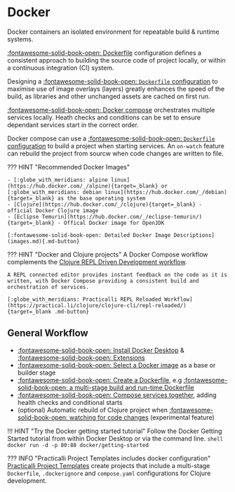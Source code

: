 # Docker

Docker containers an isolated environment for repeatable build & runtime systems.

[:fontawesome-solid-book-open: Dockerfile](dockerfile.md) configuration defines a consistent approach to building the source code of project locally, or within a continuous integration (CI) system.

Designing a [:fontawesome-solid-book-open: `Dockerfile` configuration](dockerfile.md) to maximise use of image overlays (layers) greatly enhances the speed of the build, as libraries and other unchanged assets are cached on first run.

[:fontawesome-solid-book-open: Docker compose](compose.md) orchestrates multiple services locally. Heath checks and conditions can be set to ensure dependant services start in the correct order.

Docker compose can use a [:fontawesome-solid-book-open: `Dockerfile` configuration](dockerfile.md) to build a project when starting services. An `on-watch` feature can rebuild the project from sourcw when code changes are written to file. 

??? HINT "Recommended Docker Images"

    - [:globe_with_meridians: alpine linux](https://hub.docker.com/_/alpine){target=_blank} or [:globe_with_meridians: debian linux](https://hub.docker.com/_/debian){target=_blank} as the base operating system
    - [Clojure](https://hub.docker.com/_/clojure){target=_blank} - official Docker Clojure image
    - [Eclipse Temurin](https://hub.docker.com/_/eclipse-temurin/){target=_blank} - Offical Docker image for OpenJDK

    [:fontawesome-solid-book-open: Detailed Docker Image Descriptions](images.md){.md-button}


??? HINT "Docker and Clojure projects"
    A Docker Compose workflow complements the [Clojure REPL Driven Development workflow](https://practical.li/clojure/introduction/repl-workflow/).  

    A REPL connected editor provides instant feedback on the code as it is written, with Docker Compose providing a consistent build and orchestration of services.

    [:globe_with_meridians: Practicalli REPL Reloaded Workflow](https://practical.li/clojure/clojure-cli/repl-reloaded/){target=_blank .md-button}


## General Workflow

- [:fontawesome-solid-book-open: Install Docker Desktop](install.md) & [:fontawesome-solid-book-open: Extensions](desktop/extensions.md)
- [:fontawesome-solid-book-open: Select a Docker image](images.md) as a base or builder stage
- [:fontawesome-solid-book-open: Create a Dockerfile](dockerfile.md), e.g [:fontawesome-solid-book-open: a multi-stage build and run-time Dockerfile](clojure-multi-stage-dockerfile.md)
- [:fontawesome-solid-book-open: Compose services together](compose.md), adding health checks and conditional starts
- (optional) Automatic rebuild of Clojure project when [:fontawesome-solid-book-open: watching for code changes](compose.md#build-on-change) (experimental feature)

!!! HINT "Try the Docker getting started tutorial"
    Follow the Docker Getting Started tutorial from within Docker Desktop or via the command line.
    ```shell
    docker run -d -p 80:80 docker/getting-started
    ```

??? INFO "Practicalli Project Templates includes docker configuration"
    [Practicalli Project Templates](https://practical.li/clojure/clojure-cli/projects/templates/practicalli/) create projects that include a multi-stage `Dockerfile`, `.dockerignore` and `compose.yaml` configurations for Clojure development.


